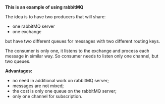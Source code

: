 **This is an example of using rabbitMQ**

The idea is to have two producers that will share:
* one rabbitMQ server
* one exchange

but have two different queues for messages with two different routing keys.

The consumer is only one, it listens to the exchange and process each message in similar way.
So consumer needs to listen only one channel, but two queues.

**Advantages:**
- no need in additional work on rabbitMQ server;
- messages are not mixed;
- the cost is only one queue on the rabbitMQ server;
- only one channel for subscription.